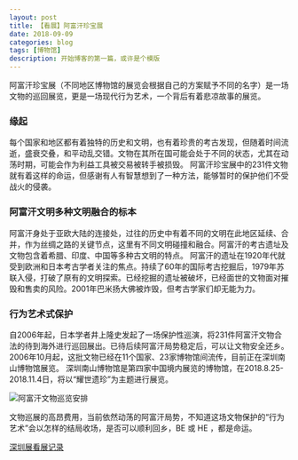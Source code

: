 ```yaml
---
layout: post
title: 【看展】阿富汗珍宝展
date: 2018-09-09
categories: blog
tags: [博物馆]
description: 开始博客的第一篇，或许是个模版
---
```


阿富汗珍宝展（不同地区博物馆的展览会根据自己的方案赋予不同的名字）是一场文物的巡回展览，更是一场现代行为艺术，一个背后有着悲凉故事的展览。

### 缘起
每个国家和地区都有着独特的历史和文明，也有着珍贵的考古发现，但随着时间流逝，盛衰交叠，和平动乱交错。文物在其所在国可能会处于不同的状态，尤其在动荡时期，可能会作为利益工具被交易被转手被损毁。
阿富汗珍宝展中的231件文物就有着这样的命运，但感谢有人有智慧想到了一种方法，能够暂时的保护他们不受战火的侵袭。

### 阿富汗文明多种文明融合的标本
阿富汗身处于亚欧大陆的连接处，过往的历史中有着不同的文明在此地区延续、合并，作为丝绸之路的关键节点，这里有不同文明碰撞和融合。阿富汗的考古遗址及文物包含着希腊、印度、中国等多种古文明的特点。
阿富汗的遗址在1920年代就受到欧洲和日本考古学者关注的焦点。持续了60年的国际考古挖掘后，1979年苏联入侵，打破了原有的文明探索。已经挖掘的遗址被破坏，已经面世的文物面对摧毁和售卖的风险。2001年巴米扬大佛被炸毁，但考古学家们却无能为力。

### 行为艺术式保护
自2006年起，日本学者井上隆史发起了一场保护性巡演，将231件阿富汗文物合法的待到海外进行巡回展出。已待后续阿富汗局势稳定后，可以让文物安全还乡。2006年10月起，这批文物已经在11个国家、23家博物馆间流传，目前正在深圳南山博物馆展览。
深圳南山博物馆是第四家中国境内展览的博物馆，在2018.8.25-2018.11.4日，将以“耀世遗珍”为主题进行展览。

![阿富汗文物巡览安排](https://upload-images.jianshu.io/upload_images/294948-e5f93954584ef9b7.JPG?imageMogr2/auto-orient/strip%7CimageView2/2/w/1240)

文物巡展的高昂费用，当前依然动荡的阿富汗局势，不知道这场文物保护的“行为艺术”会以怎样的结局收场，是否可以顺利回乡，BE 或 HE ，都是命运。

[深圳展看展记录](https://www.jianshu.com/p/f8ef43961820)
